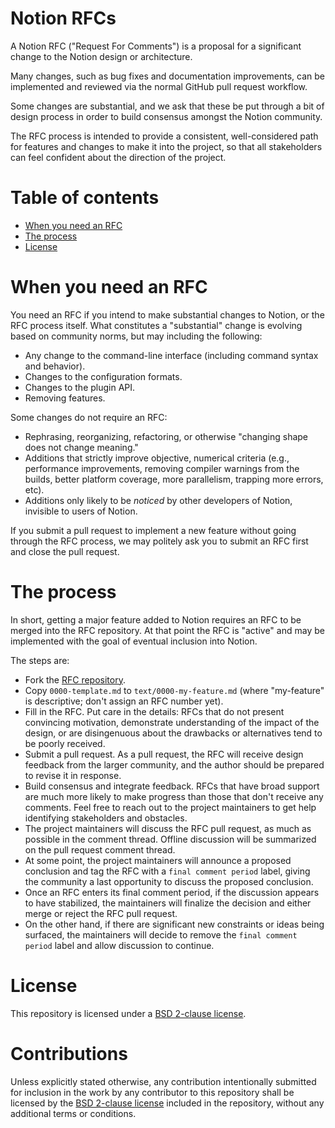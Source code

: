 # Notion RFCs

A Notion RFC ("Request For Comments") is a proposal for a significant change to the Notion design or architecture.

Many changes, such as bug fixes and documentation improvements, can be implemented and reviewed via the normal GitHub pull request workflow.

Some changes are substantial, and we ask that these be put through a bit of design process in order to build consensus amongst the Notion community.

The RFC process is intended to provide a consistent, well-considered path for features and changes to make it into the project, so that all stakeholders can feel confident about the direction of the project.

# Table of contents

  - [When you need an RFC](#when-you-need-an-rfc)
  - [The process](#the-process)
  - [License](#license)

# When you need an RFC

You need an RFC if you intend to make substantial changes to Notion, or the RFC process itself. What constitutes a "substantial" change is evolving based on community norms, but may including the following:

  - Any change to the command-line interface (including command syntax and behavior).
  - Changes to the configuration formats.
  - Changes to the plugin API.
  - Removing features.

Some changes do not require an RFC:

  - Rephrasing, reorganizing, refactoring, or otherwise "changing shape does not change meaning."
  - Additions that strictly improve objective, numerical criteria (e.g., performance improvements, removing compiler warnings from the builds, better platform coverage, more parallelism, trapping more errors, etc).
  - Additions only likely to be _noticed_ by other developers of Notion, invisible to users of Notion.

If you submit a pull request to implement a new feature without going through the RFC process, we may politely ask you to submit an RFC first and close the pull request.

# The process

In short, getting a major feature added to Notion requires an RFC to be merged into the RFC repository. At that point the RFC is "active" and may be implemented with the goal of eventual inclusion into Notion.

The steps are:

- Fork the [RFC repository](https://github.com/notion-cli/rfcs).
- Copy `0000-template.md` to `text/0000-my-feature.md` (where "my-feature" is descriptive; don't assign an RFC number yet).
- Fill in the RFC. Put care in the details: RFCs that do not present convincing motivation, demonstrate understanding of the impact of the design, or are disingenuous about the drawbacks or alternatives tend to be poorly received.
- Submit a pull request. As a pull request, the RFC will receive design feedback from the larger community, and the author should be prepared to revise it in response.
- Build consensus and integrate feedback. RFCs that have broad support are much more likely to make progress than those that don't receive any comments. Feel free to reach out to the project maintainers to get help identifying stakeholders and obstacles.
- The project maintainers will discuss the RFC pull request, as much as possible in the comment thread. Offline discussion will be summarized on the pull request comment thread.
- At some point, the project maintainers will announce a proposed conclusion and tag the RFC with a `final comment period` label, giving the community a last opportunity to discuss the proposed conclusion.
- Once an RFC enters its final comment period, if the discussion appears to have stabilized, the maintainers will finalize the decision and either merge or reject the RFC pull request.
- On the other hand, if there are significant new constraints or ideas being surfaced, the maintainers will decide to remove the `final comment period` label and allow discussion to continue.

# License

This repository is licensed under a [BSD 2-clause license](https://github.com/notion-cli/rfcs/blob/master/LICENSE).

# Contributions

Unless explicitly stated otherwise, any contribution intentionally submitted for inclusion in the work by any contributor to this repository shall be licensed by the [BSD 2-clause license](https://github.com/notion-cli/rfcs/blob/master/LICENSE) included in the repository, without any additional terms or conditions.
